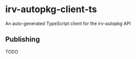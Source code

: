 # irv-autopkg-client-ts
An auto-generated TypeScript client for the irv-autopkg API

## Publishing

TODO